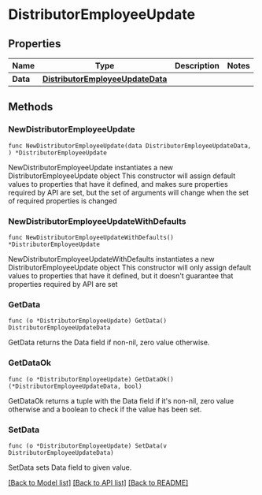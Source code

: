 # DistributorEmployeeUpdate

## Properties

Name | Type | Description | Notes
------------ | ------------- | ------------- | -------------
**Data** | [**DistributorEmployeeUpdateData**](DistributorEmployeeUpdateData.md) |  | 

## Methods

### NewDistributorEmployeeUpdate

`func NewDistributorEmployeeUpdate(data DistributorEmployeeUpdateData, ) *DistributorEmployeeUpdate`

NewDistributorEmployeeUpdate instantiates a new DistributorEmployeeUpdate object
This constructor will assign default values to properties that have it defined,
and makes sure properties required by API are set, but the set of arguments
will change when the set of required properties is changed

### NewDistributorEmployeeUpdateWithDefaults

`func NewDistributorEmployeeUpdateWithDefaults() *DistributorEmployeeUpdate`

NewDistributorEmployeeUpdateWithDefaults instantiates a new DistributorEmployeeUpdate object
This constructor will only assign default values to properties that have it defined,
but it doesn't guarantee that properties required by API are set

### GetData

`func (o *DistributorEmployeeUpdate) GetData() DistributorEmployeeUpdateData`

GetData returns the Data field if non-nil, zero value otherwise.

### GetDataOk

`func (o *DistributorEmployeeUpdate) GetDataOk() (*DistributorEmployeeUpdateData, bool)`

GetDataOk returns a tuple with the Data field if it's non-nil, zero value otherwise
and a boolean to check if the value has been set.

### SetData

`func (o *DistributorEmployeeUpdate) SetData(v DistributorEmployeeUpdateData)`

SetData sets Data field to given value.



[[Back to Model list]](../README.md#documentation-for-models) [[Back to API list]](../README.md#documentation-for-api-endpoints) [[Back to README]](../README.md)


